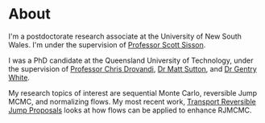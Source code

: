 # About
I'm a postdoctorate research associate at the University of New South Wales. I'm under the supervision of [Professor Scott Sisson](https://www.unsw.edu.au/staff/scott-sisson).

I was a PhD candidate at the Queensland University of Technology, under the supervision of [Professor Chris Drovandi](https://chrisdrovandi.weebly.com/), [Dr Matt Sutton](https://research.qut.edu.au/qutcds/staff/matthew-sutton/), and [Dr Gentry White](https://www.qut.edu.au/about/our-people/academic-profiles/gentry.white).

My research topics of interest are sequential Monte Carlo, reversible Jump MCMC, and normalizing flows. My most recent work, [Transport Reversible Jump Proposals](research.md) looks at how flows can be applied to enhance RJMCMC.
